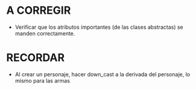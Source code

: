 # A CORREGIR

- Verificar que los atributos importantes (de las clases abstractas) se manden correctamente.

# RECORDAR

- Al crear un personaje, hacer down_cast a la derivada del personaje, lo mismo para las armas